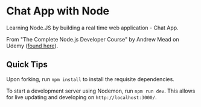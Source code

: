 # Chat App with Node

Learning Node.JS by building a real time web application - Chat App.

From "The Complete Node.js Developer Course" by Andrew Mead on Udemy ([found here](https://www.udemy.com/course/the-complete-nodejs-developer-course-2/)).

## Quick Tips

Upon forking, run `npm install` to install the requisite dependencies.

To start a development server using Nodemon, run `npm run dev`. This allows for live updating and developing on `http://localhost:3000/`.